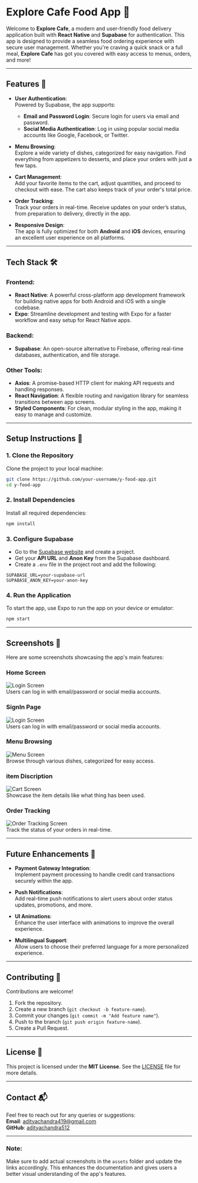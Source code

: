 

# Explore Cafe Food App 🍔

Welcome to **Explore Cafe**, a modern and user-friendly food delivery application built with **React Native** and **Supabase** for authentication. This app is designed to provide a seamless food ordering experience with secure user management. Whether you're craving a quick snack or a full meal, **Explore Cafe** has got you covered with easy access to menus, orders, and more!

---

## Features 🎉

- **User Authentication**:  
  Powered by Supabase, the app supports:
  - **Email and Password Login**: Secure login for users via email and password.
  - **Social Media Authentication**: Log in using popular social media accounts like Google, Facebook, or Twitter.

- **Menu Browsing**:  
  Explore a wide variety of dishes, categorized for easy navigation. Find everything from appetizers to desserts, and place your orders with just a few taps.

- **Cart Management**:  
  Add your favorite items to the cart, adjust quantities, and proceed to checkout with ease. The cart also keeps track of your order's total price.

- **Order Tracking**:  
  Track your orders in real-time. Receive updates on your order’s status, from preparation to delivery, directly in the app.

- **Responsive Design**:  
  The app is fully optimized for both **Android** and **iOS** devices, ensuring an excellent user experience on all platforms.

---

## Tech Stack 🛠️

### Frontend:
- **React Native**: A powerful cross-platform app development framework for building native apps for both Android and iOS with a single codebase.
- **Expo**: Streamline development and testing with Expo for a faster workflow and easy setup for React Native apps.

### Backend:
- **Supabase**: An open-source alternative to Firebase, offering real-time databases, authentication, and file storage.

### Other Tools:
- **Axios**: A promise-based HTTP client for making API requests and handling responses.
- **React Navigation**: A flexible routing and navigation library for seamless transitions between app screens.
- **Styled Components**: For clean, modular styling in the app, making it easy to manage and customize.

---

## Setup Instructions 🚀

### 1. Clone the Repository
Clone the project to your local machine:
```bash
git clone https://github.com/your-username/y-food-app.git
cd y-food-app
```

### 2. Install Dependencies
Install all required dependencies:
```bash
npm install
```

### 3. Configure Supabase
- Go to the [Supabase website](https://supabase.com) and create a project.
- Get your **API URL** and **Anon Key** from the Supabase dashboard.
- Create a `.env` file in the project root and add the following:
```env
SUPABASE_URL=your-supabase-url
SUPABASE_ANON_KEY=your-anon-key
```

### 4. Run the Application
To start the app, use Expo to run the app on your device or emulator:
```bash
npm start
```

---

## Screenshots 📸

Here are some screenshots showcasing the app's main features:

### **Home Screen**  
![Login Screen](./assets/homepage.jpg)  
Users can log in with email/password or social media accounts.

### **SignIn Page**  
![Login Screen](./assets/signin.jpg)  
Users can log in with email/password or social media accounts.

### **Menu Browsing**  
![Menu Screen](./assets/menu.jpg)  
Browse through various dishes, categorized for easy access.

### **item Discription**  
![Cart Screen](./assets/itemdescription.jpg)  
Showcase the item details like what thing has been used.

### **Order Tracking**  
![Order Tracking Screen](./assets/orderpage.jpg)  
Track the status of your orders in real-time.

---

## Future Enhancements 🚀

- **Payment Gateway Integration**:  
  Implement payment processing to handle credit card transactions securely within the app.

- **Push Notifications**:  
  Add real-time push notifications to alert users about order status updates, promotions, and more.

- **UI Animations**:  
  Enhance the user interface with animations to improve the overall experience.

- **Multilingual Support**:  
  Allow users to choose their preferred language for a more personalized experience.

---

## Contributing 🤝

Contributions are welcome!  
1. Fork the repository.  
2. Create a new branch (`git checkout -b feature-name`).  
3. Commit your changes (`git commit -m "Add feature name"`).  
4. Push to the branch (`git push origin feature-name`).  
5. Create a Pull Request.

---

## License 📜

This project is licensed under the **MIT License**. See the [LICENSE](LICENSE) file for more details.

---

## Contact 📬

Feel free to reach out for any queries or suggestions:  
**Email**: adityachandra419@gmail.com  
**GitHub**: [adityachandra512](https://github.com/adityachandra512)  

---

### Note:
Make sure to add actual screenshots in the `assets` folder and update the links accordingly. This enhances the documentation and gives users a better visual understanding of the app's features.
